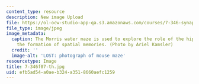 ```yaml
---
content_type: resource
description: New image Upload
file: https://ol-ocw-studio-app-qa.s3.amazonaws.com/courses/7-346-synaptic-plasticity-and-memory-from-molecules-to-behavior-fall-2007/efb5ad54a0aeb324a3518660aefc1259_7-346f07-th.jpg
file_type: image/jpeg
image_metadata:
  caption: The Morris water maze is used to explore the role of the hippocampus in
    the formation of spatial memories. (Photo by Ariel Kamsler)
  credit: ''
  image-alt: 'LOST: photograph of mouse maze'
resourcetype: Image
title: 7-346f07-th.jpg
uid: efb5ad54-a0ae-b324-a351-8660aefc1259
---
```

